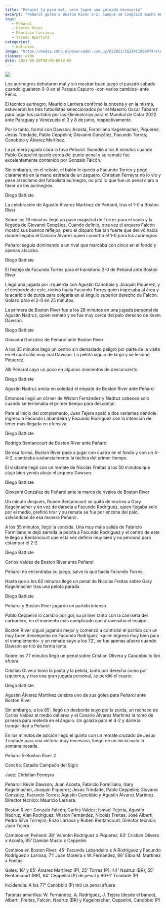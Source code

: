 ```yaml
---
title: "Peñarol la pasó mal, pero logró una goleada necesaria"
excerpt: "Peñarol goleó a Boston River 5-2, aunque se complicó mucho en el segundo tiempo luego de que le empataran tras ir ganando 2-0, y pudo reaccionar a tiempo para conseguir tres puntos necesarios tras comenzar mal el torneo"
tags:
   - Peñarol
   - Boston River
   - Mauricio Larriera
   - Torneo Apertura
categories:
   - Noticias
image: "https://media.cdnp.elobservador.com.uy/052021/1622411930974/stuani.jpg?&cw=1170"
classes: wide
date: 2021-05-30T00:00:00+2:00
---
```



<img src="https://media.cdnp.elobservador.com.uy/052021/1622411930974/stuani.jpg?&cw=1170">


Los aurinegros debutaron mal y sin mostrar buen juego el pasado sábado cuando igualaron 0-0 en el Parque Capurro -con varios cambios- ante Fénix.


El técnico aurinegro, Mauricio Larriera confirmó la oncena y en la misma, estuvieron los tres futbolistas seleccionados por el Maestro Óscar Tabárez para jugar los partidos por las Eliminatorias para el Mundial de Catar 2022 ante Paraguay y Venezuela el 3 y 8 de junio, respectivamente.


Por lo tanto, formó con Dawson; Acosta, Formiliano Kagelmacher, Piquerez; Jesús Trindade, Pablo Ceppelini; Giovanni González, Facundo Torres; Canobbio y Álvarez Martínez.


La primera jugada clara la tuvo Peñarol. Sucedió a los 8 minutos cuando Pablo Ceppelini quedó cerca del punto penal y su remate fue excelentemente contenido por Gonzalo Falcón.


Sin embargo, en el rebote, el balón le quedó a Facundo Torres y pegó claramente en la mano estirada de un zaguero. Christian Ferreyra no lo vio y pese al reclamo del futbolista aurinegro, no pitó lo que fue un penal claro a favor de los aurinegros.





Diego Battiste


La celebración de Agustín Álvarez Martínez de Peñarol, tras el 1-0 a Boston River





Sobre los 16 minutos llegó un pase magistral de Torres para el vacío y la llegada de Giovanni González. Cuando definió, otra vez el arquero Falcón mostró sus buenos reflejos, pero el disparo fue tan fuerte que derivó hacia donde llegaba el Canario Álvarez quien convirtió el 1-0 para los aurinegros.


Peñarol seguía dominando a un rival que marcaba con cinco en el fondo y apenas atacaba.





Diego Battiste


El festejo de Facundo Torres para el transitorio 2-0 de Peñarol ante Boston River





Llegó una jugada por izquierda con Agustín Canobbio y Joaquín Piquerez, y el desborde de este, derivó hacia Facundo Torres quien ingresaba al área y la acarició de zurda para colgarla en el ángulo superior derecho de Falcón. Golazo para el 2-0 en 25 minutos.


La primera de Boston River fue a los 28 minutos en una jugada personal de Agustín Nadruz, quien remató y se fue muy cerca del palo derecho de Kevin Dawson.





Diego Battiste


Giovanni González de Peñarol ante Boston River





A los 35 minutos llegó un centro sin demasiado peligro por parte de la visita en el cual salió muy mal Dawson. La pelota siguió de largo y se lesionó Piquerez.


Alli Peñarol cayó un poco en algunos momentos de desconcierto.





Diego Battiste


Agustín Nadruz anota en soledad el empate de Boston River ante Peñarol





Entonces llegó un córner de Wiston Fernández y Nadruz cabeceó solo cuando se terminaba el primer tiempo para descontar.


Para el inicio del complemento, Juan Tejera apeló a dos variantes dándole ingreso a Facundo Labandeira y Facundo Rodríguez con la intención de tener más llegada en ofensiva.





Diego Battiste


Rodrigo Bentancourt de Boston River ante Peñarol





De esa forma, Boston River pasó a jugar con cuatro en el fondo y con un 4-4-2, cambiaba sustancialmente la táctica del primer tiempo.


El visitante llegó con un remate de Nicolás Freitas a los 50 minutos que atajó bien yendo abajo el arquero Dawson.





Diego Battiste


Giovanni González de Peñarol ante la marca de rivales de Boston River





Un minuto después, Ruben Bentancourt se quitó de encima a Gary Kagelmacher y en vez de dársela a Facundo Rodríguez, quien llegaba solo por el medio, prefirió tirar y su remate se fue por encima del palo, salvándose de esa manera Peñarol.


A los 55 minutos, llegó la vencida. Una muy mala salida de Fabricio Formiliano le dejó servida la pelota a Facundo Rodríguez y el centro de este le llegó a Bentancourt que esta vez definió muy bien y no perdonó para estampar el 2-2.





Diego Battiste


Carlos Valdez de Boston River ante Peñarol





Peñarol no encontraba su juego, salvo lo que hacía Facundo Torres.


Hasta que a los 62 minutos llegó un penal de Nicolás Freitas sobre Gary Kagelmacher tras una pelota parada.





Diego Battiste


Peñarol y Boston River jugaron un partido intenso





Pablo Ceppelini lo cambió por gol, su primer tanto con la camiseta del carbonero, en el momento más complicado que atravesaba el equipo.


Boston River siguió jugando mejor y comenzó a controlar el partido con un muy buen desempeño de Facundo Rodríguez -quien ingresó muy bien para el complemento- y un remate suyo a los 72', se fue apenas afuera cuando Dawson se tiró de forma lenta.


Sobre los 77 minutos llegó un penal sobre Cristian Olivera y Canobbio lo tiró afuera.


Cristian Olivera tomó la posta y la pelota, tanto por derecha como por izquierda, y tras una gran jugada personal, se perdió el cuarto.





Diego Battiste


Agustín Álvarez Martínez celebra uno de sus goles para Peñarol ante Boston River





Sin embargo, a los 85', llegó un desborde suyo por la zurda, un rechace de Carlos Valdez al medio del área y el Canario Álvarez Martínez la tomó de primera para meterla en el ángulo. Un golazo para el 4-2 y darle la tranquilidad a Peñarol.


En los minutos de adición llegó el quinto con un remate cruzado de Jesús Trindade para una victoria muy necesaria, luego de un inicio malo la semana pasada.


Peñarol 5-Boston River 2


Cancha: Estadio Campeón del Siglo


Juez: Christian Ferreyra


Peñarol: Kevin Dawson; Juan Acosta, Fabricio Formiliano, Gary Kagelmacher, Joaquín Piquerez; Jesús Trindade, Pablo Ceppelini; Giovanni González, Facundo Torres; Agustín Canobbio y Agustín Álvarez Martínez. Director técnico: Mauricio Larriera.


Boston River: Gonzalo Falcón; Carlos Valdez; Ismael Tejería, Agustín Nadruz; Alan Rodríguez, Wiston Fernández, Nicolás Freitas, José Alberti, Pedro Silva Torrejón; Enzo Larrosa y Ruben Bentancourt. Director técnico: Juan Tejera.


Cambios en Peñarol: 38' Valentín Rodríguez x Piquerez, 63' Cristian Olivera x Acosta, 85' Damián Musto x Ceppelini


Cambios en Boston River: 45' Facundo Labandeira x A.Rodríguez y Facundo Rodríguez x Larrosa, 71' Juan Moreira x W. Fernández, 86' Elbio M. Martínez x Freitas


Goles: 16' y 85' Álvarez Martínez (P), 25' Torres (P), 44' Nadruz (BR), 55' Bentancourt (BR), 64' Ceppelini (P) de penal y 90+1' Trindade (P)


Incidencia: A los 77' Canobbio (P) tiró un penal afuera


Tarjetas amarillas: W. Fernández, A. Rodríguez, J. Tejera (desde el banco), Alberti, Freitas, Falcón, Nadruz (BR) y Kagelmacher, Ceppelini, Canobbio (P)


